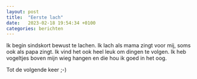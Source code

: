 ```yaml
---
layout: post
title:  "Eerste lach"
date:   2023-02-18 19:54:34 +0100
categories: berichten
---
```


Ik begin sindskort bewust te lachen. Ik lach als mama zingt voor mij, soms ook als papa zingt. Ik vind het ook heel leuk om dingen te volgen. Ik heb vogeltjes boven mijn wieg hangen en die hou ik goed in het oog. 


Tot de volgende keer ;-)


